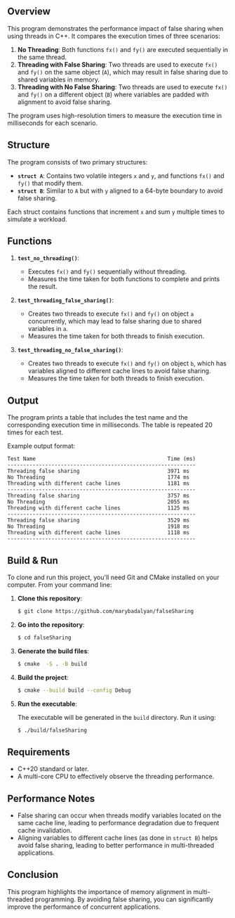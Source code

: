 
## Overview

This program demonstrates the performance impact of false sharing when using threads in C++. It compares the execution times of three scenarios:

1. **No Threading**: Both functions `fx()` and `fy()` are executed sequentially in the same thread.
2. **Threading with False Sharing**: Two threads are used to execute `fx()` and `fy()` on the same object (`A`), which may result in false sharing due to shared variables in memory.
3. **Threading with No False Sharing**: Two threads are used to execute `fx()` and `fy()` on a different object (`B`) where variables are padded with alignment to avoid false sharing.

The program uses high-resolution timers to measure the execution time in milliseconds for each scenario.

## Structure

The program consists of two primary structures:

- **`struct A`**: Contains two volatile integers `x` and `y`, and functions `fx()` and `fy()` that modify them.
- **`struct B`**: Similar to `A` but with `y` aligned to a 64-byte boundary to avoid false sharing.

Each struct contains functions that increment `x` and sum `y` multiple times to simulate a workload.

## Functions

1. **`test_no_threading()`**:
   - Executes `fx()` and `fy()` sequentially without threading.
   - Measures the time taken for both functions to complete and prints the result.

2. **`test_threading_false_sharing()`**:
   - Creates two threads to execute `fx()` and `fy()` on object `a` concurrently, which may lead to false sharing due to shared variables in `a`.
   - Measures the time taken for both threads to finish execution.

3. **`test_threading_no_false_sharing()`**:
   - Creates two threads to execute `fx()` and `fy()` on object `b`, which has variables aligned to different cache lines to avoid false sharing.
   - Measures the time taken for both threads to finish execution.

## Output

The program prints a table that includes the test name and the corresponding execution time in milliseconds. The table is repeated 20 times for each test.

Example output format:

```
Test Name                                          Time (ms)
------------------------------------------------------------
Threading false sharing                            3971 ms
No Threading                                       1774 ms
Threading with different cache lines               1181 ms
------------------------------------------------------------
Threading false sharing                            3757 ms
No Threading                                       2055 ms
Threading with different cache lines               1125 ms
------------------------------------------------------------
Threading false sharing                            3529 ms
No Threading                                       1918 ms
Threading with different cache lines               1118 ms
------------------------------------------------------------
```

## Build & Run

To clone and run this project, you'll need Git and CMake installed on your computer. From your command line:

1. **Clone this repository**:

   ```bash
   $ git clone https://github.com/marybadalyan/falseSharing
   ```

2. **Go into the repository**:

   ```bash
   $ cd falseSharing
   ```

3. **Generate the build files**:

   ```bash
   $ cmake  -S . -B build
   ```

4. **Build the project**:

   ```bash
   $ cmake --build build --config Debug
   ```

5. **Run the executable**:

   The executable will be generated in the `build` directory. Run it using:

   ```bash
   $ ./build/falseSharing
   ```

## Requirements

- C++20 standard or later.
- A multi-core CPU to effectively observe the threading performance.

## Performance Notes

- False sharing can occur when threads modify variables located on the same cache line, leading to performance degradation due to frequent cache invalidation.
- Aligning variables to different cache lines (as done in `struct B`) helps avoid false sharing, leading to better performance in multi-threaded applications.

## Conclusion

This program highlights the importance of memory alignment in multi-threaded programming. By avoiding false sharing, you can significantly improve the performance of concurrent applications.

